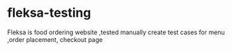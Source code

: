 # fleksa-testing
Fleksa is food ordering website ,tested manually create test cases for menu ,order placement, checkout page 
